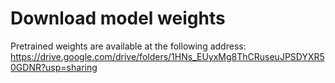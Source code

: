 # Download model weights

Pretrained weights are available at the following address: https://drive.google.com/drive/folders/1HNs_EUyxMg8ThCRuseuJPSDYXR50GDNR?usp=sharing

